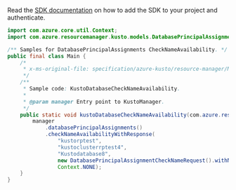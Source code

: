 Read the [SDK documentation](https://github.com/Azure/azure-sdk-for-java/blob/azure-resourcemanager-kusto_1.0.0-beta.3/sdk/kusto/azure-resourcemanager-kusto/README.md) on how to add the SDK to your project and authenticate.

```java
import com.azure.core.util.Context;
import com.azure.resourcemanager.kusto.models.DatabasePrincipalAssignmentCheckNameRequest;

/** Samples for DatabasePrincipalAssignments CheckNameAvailability. */
public final class Main {
    /*
     * x-ms-original-file: specification/azure-kusto/resource-manager/Microsoft.Kusto/stable/2021-08-27/examples/KustoDatabasePrincipalAssignmentsCheckNameAvailability.json
     */
    /**
     * Sample code: KustoDatabaseCheckNameAvailability.
     *
     * @param manager Entry point to KustoManager.
     */
    public static void kustoDatabaseCheckNameAvailability(com.azure.resourcemanager.kusto.KustoManager manager) {
        manager
            .databasePrincipalAssignments()
            .checkNameAvailabilityWithResponse(
                "kustorptest",
                "kustoclusterrptest4",
                "Kustodatabase8",
                new DatabasePrincipalAssignmentCheckNameRequest().withName("kustoprincipal1"),
                Context.NONE);
    }
}
```
